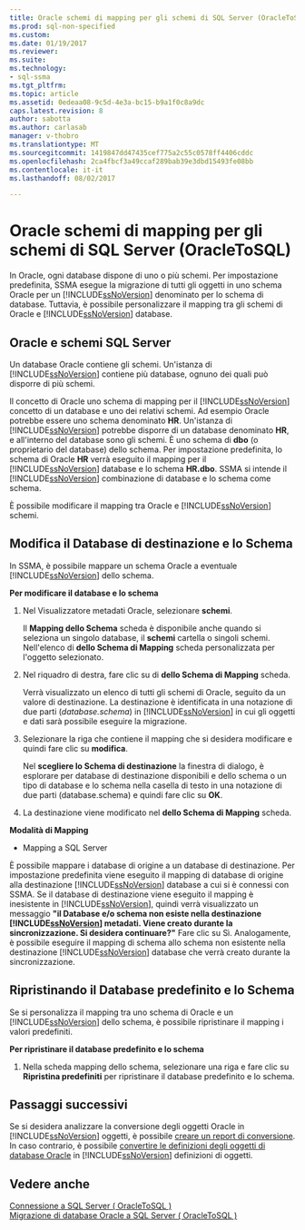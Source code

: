 ```yaml
---
title: Oracle schemi di mapping per gli schemi di SQL Server (OracleToSQL) | Documenti Microsoft
ms.prod: sql-non-specified
ms.custom: 
ms.date: 01/19/2017
ms.reviewer: 
ms.suite: 
ms.technology:
- sql-ssma
ms.tgt_pltfrm: 
ms.topic: article
ms.assetid: 0edeaa08-9c5d-4e3a-bc15-b9a1f0c8a9dc
caps.latest.revision: 8
author: sabotta
ms.author: carlasab
manager: v-thobro
ms.translationtype: MT
ms.sourcegitcommit: 1419847dd47435cef775a2c55c0578ff4406cddc
ms.openlocfilehash: 2ca4fbcf3a49ccaf289bab39e3dbd15493fe08bb
ms.contentlocale: it-it
ms.lasthandoff: 08/02/2017

---
```

# <a name="mapping-oracle-schemas-to-sql-server-schemas-oracletosql"></a>Oracle schemi di mapping per gli schemi di SQL Server (OracleToSQL)
In Oracle, ogni database dispone di uno o più schemi. Per impostazione predefinita, SSMA esegue la migrazione di tutti gli oggetti in uno schema Oracle per un [!INCLUDE[ssNoVersion](../../includes/ssnoversion_md.md)] denominato per lo schema di database. Tuttavia, è possibile personalizzare il mapping tra gli schemi di Oracle e [!INCLUDE[ssNoVersion](../../includes/ssnoversion_md.md)] database.  
  
## <a name="oracle-and-sql-server-schemas"></a>Oracle e schemi SQL Server  
Un database Oracle contiene gli schemi. Un'istanza di [!INCLUDE[ssNoVersion](../../includes/ssnoversion_md.md)] contiene più database, ognuno dei quali può disporre di più schemi.  
  
Il concetto di Oracle uno schema di mapping per il [!INCLUDE[ssNoVersion](../../includes/ssnoversion_md.md)] concetto di un database e uno dei relativi schemi. Ad esempio Oracle potrebbe essere uno schema denominato **HR**. Un'istanza di [!INCLUDE[ssNoVersion](../../includes/ssnoversion_md.md)] potrebbe disporre di un database denominato **HR**, e all'interno del database sono gli schemi. È uno schema di **dbo** (o proprietario del database) dello schema. Per impostazione predefinita, lo schema di Oracle **HR** verrà eseguito il mapping per il [!INCLUDE[ssNoVersion](../../includes/ssnoversion_md.md)] database e lo schema **HR.dbo**. SSMA si intende il [!INCLUDE[ssNoVersion](../../includes/ssnoversion_md.md)] combinazione di database e lo schema come schema.  
  
È possibile modificare il mapping tra Oracle e [!INCLUDE[ssNoVersion](../../includes/ssnoversion_md.md)] schemi.  
  
## <a name="modifying-the-target-database-and-schema"></a>Modifica il Database di destinazione e lo Schema  
In SSMA, è possibile mappare un schema Oracle a eventuale [!INCLUDE[ssNoVersion](../../includes/ssnoversion_md.md)] dello schema.  
  
**Per modificare il database e lo schema**  
  
1.  Nel Visualizzatore metadati Oracle, selezionare **schemi**.  
  
    Il **Mapping dello Schema** scheda è disponibile anche quando si seleziona un singolo database, il **schemi** cartella o singoli schemi. Nell'elenco di **dello Schema di Mapping** scheda personalizzata per l'oggetto selezionato.  
  
2.  Nel riquadro di destra, fare clic su di **dello Schema di Mapping** scheda.  
  
    Verrà visualizzato un elenco di tutti gli schemi di Oracle, seguito da un valore di destinazione. La destinazione è identificata in una notazione di due parti (*database.schema*) in [!INCLUDE[ssNoVersion](../../includes/ssnoversion_md.md)] in cui gli oggetti e dati sarà possibile eseguire la migrazione.  
  
3.  Selezionare la riga che contiene il mapping che si desidera modificare e quindi fare clic su **modifica**.  
  
    Nel **scegliere lo Schema di destinazione** la finestra di dialogo, è esplorare per database di destinazione disponibili e dello schema o un tipo di database e lo schema nella casella di testo in una notazione di due parti (database.schema) e quindi fare clic su **OK**.  
  
4.  La destinazione viene modificato nel **dello Schema di Mapping** scheda.  
  
**Modalità di Mapping**  
  
-   Mapping a SQL Server  
  
È possibile mappare i database di origine a un database di destinazione. Per impostazione predefinita viene eseguito il mapping di database di origine alla destinazione [!INCLUDE[ssNoVersion](../../includes/ssnoversion_md.md)] database a cui si è connessi con SSMA. Se il database di destinazione viene eseguito il mapping è inesistente in [!INCLUDE[ssNoVersion](../../includes/ssnoversion_md.md)], quindi verrà visualizzato un messaggio **"il Database e/o schema non esiste nella destinazione [!INCLUDE[ssNoVersion](../../includes/ssnoversion_md.md)] metadati. Viene creato durante la sincronizzazione. Si desidera continuare?"** Fare clic su Sì. Analogamente, è possibile eseguire il mapping di schema allo schema non esistente nella destinazione [!INCLUDE[ssNoVersion](../../includes/ssnoversion_md.md)] database che verrà creato durante la sincronizzazione.  
  
## <a name="reverting-to-the-default-database-and-schema"></a>Ripristinando il Database predefinito e lo Schema  
Se si personalizza il mapping tra uno schema di Oracle e un [!INCLUDE[ssNoVersion](../../includes/ssnoversion_md.md)] dello schema, è possibile ripristinare il mapping i valori predefiniti.  
  
**Per ripristinare il database predefinito e lo schema**  
  
1.  Nella scheda mapping dello schema, selezionare una riga e fare clic su **Ripristina predefiniti** per ripristinare il database predefinito e lo schema.  
  
## <a name="next-steps"></a>Passaggi successivi  
Se si desidera analizzare la conversione degli oggetti Oracle in [!INCLUDE[ssNoVersion](../../includes/ssnoversion_md.md)] oggetti, è possibile [creare un report di conversione](http://msdn.microsoft.com/en-us/4de9bcf6-1346-4740-87f9-7f24a8226357). In caso contrario, è possibile [convertire le definizioni degli oggetti di database Oracle](http://msdn.microsoft.com/en-us/e021182d-31da-443d-b110-937f5db27272) in [!INCLUDE[ssNoVersion](../../includes/ssnoversion_md.md)] definizioni di oggetti.  
  
## <a name="see-also"></a>Vedere anche  
[Connessione a SQL Server &#40; OracleToSQL &#41;](../../ssma/oracle/connecting-to-sql-server-oracletosql.md)  
[Migrazione di database Oracle a SQL Server &#40; OracleToSQL &#41;](../../ssma/oracle/migrating-oracle-databases-to-sql-server-oracletosql.md)  
  

